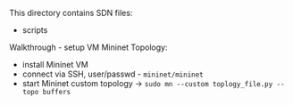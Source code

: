 This directory contains SDN files:
* scripts

Walkthrough - setup VM Mininet Topology:
* install Mininet VM
* connect via SSH, user/passwd - ```mininet/mininet```
* start Mininet custom topology -> ```sudo mn --custom toplogy_file.py --topo buffers```
